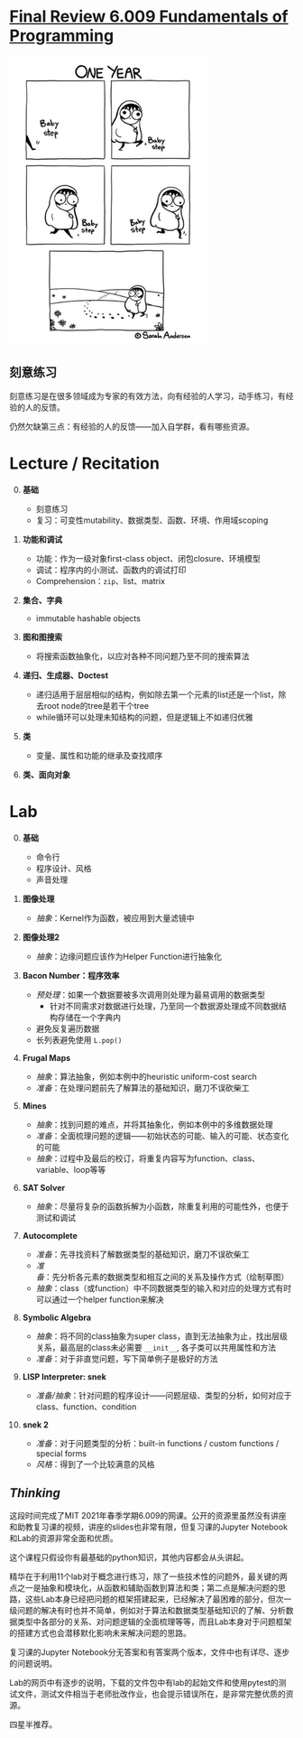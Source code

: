 # <u>Final Review 6.009 Fundamentals of Programming</u>

<img src="image.assets/image-20210531141818900.png" alt="image-20210531141818900" style="zoom: 50%;" />

## 刻意练习

刻意练习是在很多领域成为专家的有效方法，向有经验的人学习，动手练习，有经验的人的反馈。

仍然欠缺第三点：有经验的人的反馈——加入自学群，看有哪些资源。

# Lecture / Recitation

0. **基础**
   - 刻意练习
   - 复习：可变性mutability、数据类型、函数、环境、作用域scoping
1. **功能和调试**
   - 功能：作为一级对象first-class object、闭包closure、环境模型
   - 调试：程序内的小测试、函数内的调试打印
   - Comprehension：`zip`、list、matrix
2. **集合、字典**
   - immutable hashable objects
3. **图和图搜索**
   - 将搜索函数抽象化，以应对各种不同问题乃至不同的搜索算法
4. **递归、生成器、Doctest**
   - 递归适用于层层相似的结构，例如除去第一个元素的list还是一个list，除去root node的tree是若干个tree
   - while循环可以处理未知结构的问题，但是逻辑上不如递归优雅

7. **类**
   - 变量、属性和功能的继承及查找顺序
8. **类、面向对象**



# Lab

0. **基础**
   - 命令行
   - 程序设计、风格
   - 声音处理
1. **图像处理**
   - *抽象*：Kernel作为函数，被应用到大量滤镜中
2. **图像处理2**
   - *抽象*：边缘问题应该作为Helper Function进行抽象化
3. **Bacon Number：程序效率**
   - *预处理*：如果一个数据要被多次调用则处理为最易调用的数据类型
     - 针对不同需求对数据进行处理，乃至同一个数据源处理成不同数据结构存储在一个字典内
   - 避免反复遍历数据
   - 长列表避免使用 `L.pop()`
4. **Frugal Maps**
   - *抽象*：算法抽象，例如本例中的heuristic uniform-cost search
   - *准备*：在处理问题前先了解算法的基础知识，磨刀不误砍柴工
5. **Mines**
   - *抽象*：找到问题的难点，并将其抽象化，例如本例中的多维数据处理
   - *准备*：全面梳理问题的逻辑——初始状态的可能、输入的可能、状态变化的可能
   - *抽象*：过程中及最后的校订，将重复内容写为function、class、variable、loop等等
6. **SAT Solver**
   - *抽象*：尽量将复杂的函数拆解为小函数，除重复利用的可能性外，也便于测试和调试
7. **Autocomplete**
   - *准备*：先寻找资料了解数据类型的基础知识，磨刀不误砍柴工
   - *准备*：先分析各元素的数据类型和相互之间的关系及操作方式（绘制草图）
   - *抽象*：class（或function）中不同数据类型的输入和对应的处理方式有时可以通过一个helper function来解决

8. **Symbolic Algebra**
   - *抽象*：将不同的class抽象为super class，直到无法抽象为止，找出层级关系，最高层的class未必需要 `__init__`, 各子类可以共用属性和方法
   - *准备*：对于非直觉问题，写下简单例子是极好的方法
9. **LISP Interpreter: snek**
   - *准备/抽象*：针对问题的程序设计——问题层级、类型的分析，如何对应于class、function、condition
10. **snek 2**
    - *准备*：对于问题类型的分析：built-in functions / custom functions / special forms
    - *风格*：得到了一个比较满意的风格



## *Thinking*

这段时间完成了MIT 2021年春季学期6.009的网课。公开的资源里虽然没有讲座和助教复习课的视频，讲座的slides也非常有限，但复习课的Jupyter Notebook和Lab的资源非常全面和优质。

这个课程只假设你有最基础的python知识，其他内容都会从头讲起。

精华在于利用11个lab对于概念进行练习，除了一些技术性的问题外，最关键的两点之一是抽象和模块化，从函数和辅助函数到算法和类；第二点是解决问题的思路，这些Lab本身已经把问题的框架搭建起来，已经解决了最困难的部分，但次一级问题的解决有时也并不简单，例如对于算法和数据类型基础知识的了解、分析数据类型中各部分的关系、对问题逻辑的全面梳理等等，而且Lab本身对于问题框架的搭建方式也会潜移默化影响未来解决问题的思路。

复习课的Jupyter Notebook分无答案和有答案两个版本，文件中也有详尽、逐步的问题说明。

Lab的网页中有逐步的说明，下载的文件包中有lab的起始文件和使用pytest的测试文件，测试文件相当于老师批改作业，也会提示错误所在，是非常完整优质的资源。

四星半推荐。























